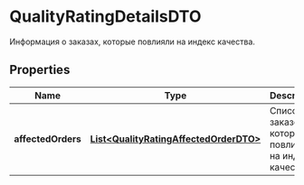 

# QualityRatingDetailsDTO

Информация о заказах, которые повлияли на индекс качества.

## Properties

| Name | Type | Description | Notes |
|------------ | ------------- | ------------- | -------------|
|**affectedOrders** | [**List&lt;QualityRatingAffectedOrderDTO&gt;**](QualityRatingAffectedOrderDTO.md) | Список заказов, которые повлияли на индекс качества. |  |



